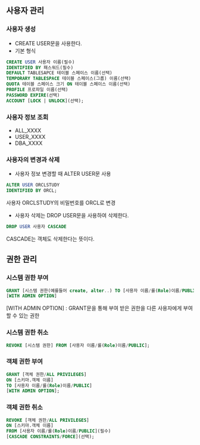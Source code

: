 ## 사용자 관리
### 사용자 생성
- CREATE USER문을 사용한다. 
- 기본 형식
```sql
CREATE USER 사용자 이름(필수)
IDENTIFIED BY 패스워드(필수)
DEFAULT TABLESAPCE 테이블 스페이스 이름(선택)
TEMPORARY TABLESPACE 테이블 스페이스(그룹) 이름(선택)
QUOTA 테이블 스페이스 크기 ON 테이블 스페이스 이름(선택)
PROFILE 프로파일 이름(선택)
PASSWORD EXPIRE(선택)
ACCOUNT [LOCK | UNLOCK](선택);
```

### 사용자 정보 조회
- ALL_XXXX
- USER_XXXX
- DBA_XXXX

### 사용자의 변경과 삭제
- 사용자 정보 변경할 때 ALTER USER문 사용
```sql
ALTER USER ORCLSTUDY
IDENTIFIED BY ORCL;
```
사용자 ORCLSTUDY의 비밀번호를 ORCL로 변경

- 사용자 삭제는 DROP USER문을 사용하여 삭제한다.
```sql
DROP USER 사용자 CASCADE
```
CASCADE는 객체도 삭제한다는 뜻이다.

## 권한 관리
### 시스템 권한 부여
```sql
GRANT [시스템 권한(예를들어 create, alter..) TO [사용자 이름/롤(Role)이름/PUBLIC]
[WITH ADMIN OPTION]
```
\[WITH ADMIN OPTION] : GRANT문을 통해 부여 받은 권한을 다른 사용자에게 부여할 수 있는 권한

### 시스템 권한 취소
```sql
REVOKE [시스템 권한] FROM [사용자 이름/롤(Role)이름/PUBLIC];
```

### 객체 권한 부여
```sql
GRANT [객체 권한/ALL PRIVILEGES]
ON [스키마.객체 이름]
TO [사용자 이름/롤(Role)이름/PUBLIC]
[WITH ADMIN OPTION];
```

### 객체 권한 취소
```sql
REVOKE [객체 권한/ALL PRIVILEGES]
ON [스키마.객체 이름]
FROM [사용자 이름/롤(Role)이름/PUBLIC](필수)
[CASCADE CONSTRAINTS/FORCE](선택);
```
